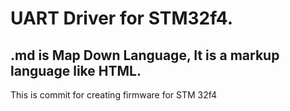 # UART Driver for STM32f4.
## .md is Map Down Language, It is a markup language like HTML.
This is commit for creating firmware for STM 32f4
